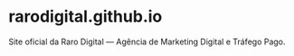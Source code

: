 # rarodigital.github.io
Site oficial da Raro Digital — Agência de Marketing Digital e Tráfego Pago.
